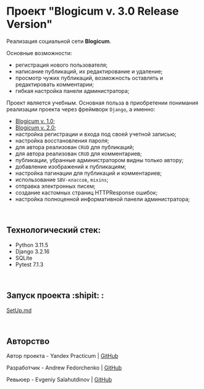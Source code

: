 # Проект "Blogicum v. 3.0 Release Version"
Реализация социальной сети **Blogicum**. 

Основные возможности:
- регистрация нового пользователя;
- написание публикаций, их редактирование и удаление;
- просмотр чужих публикаций, возможность оставлять и редактировать комментарии;
- гибкая настройка панели администратора;

Проект является учебным. Основная польза в приобретении понимания реализации проекта через фреймворк `Django`, а именно: 
- [Blogicum v. 1.0](https://github.com/Furturnax/django_sprint1);
- [Blogicum v. 2.0](https://github.com/Furturnax/django_sprint3);
- настройка регистрации и входа под своей учетной записью;
- настройка восстановления пароля;
- для автора реализован `CRUD` для публикаций;
- для автора реализован `CRUD` для комментариев;
- публикации, убранные администратором видны только автору;
- добавление изображений к публикациям;
- настройка пагинации для публикаций и комментариев; 
- использование `SBV-классов`, `mixins`;
- отправка электронных писем;
- создание кастомных страниц HTTPResponse ошибок;
- настройка полноценной информативной панели администратора;

<br>

## Технологический стек:
- Python 3.11.5
- Django 3.2.16
- SQLite
- Pytest 7.1.3

<br>

## Запуск проекта :shipit: :
[SetUp.md](./SetUp.md)

<br>

## Авторство
Автор проекта - Yandex Practicum | [GitHub](https://github.com/yandex-praktikum)

Разработчик - Andrew Fedorchenko | [GitHub](https://github.com/Furturnax)

Ревьюер - Evgeniy Salahutdinov | [GitHub](https://github.com/EugeneSal)